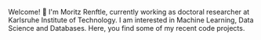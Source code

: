 Welcome! 👋 I'm Moritz Renftle, currently working as doctoral researcher at Karlsruhe Institute of Technology.
I am interested in Machine Learning, Data Science and Databases.
Here, you find some of my recent code projects.
